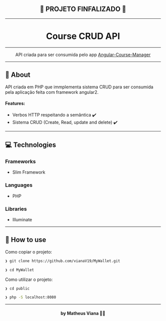 
<h2 align="center">
  🥇 PROJETO FINFALIZADO 🥇
</h2>

---

<h1 align="center">
  Course CRUD API
</h1>

---

<p align="center">API criada para ser consumida pelo app <a href="https://github.com/vianaV19/Angular-Course-Manager">Angular-Course-Manager</a></p>

---

## 📖 About

API criada em PHP que immplementa sistema CRUD para ser consumida pela aplicação feita com framework angular2. 

#### Features: 
 - Verbos HTTP respeitando a semântica ✔️ 
 - Sistema CRUD (Create, Read,  update and delete) ✔️

---
## 💻 Technologies
### Frameworks
 - Slim Framework
### Languages 
 - PHP
### Libraries
 - Illuminate

---

## 🤔 How to use

Como copiar o projeto:

```bash
❯ git clone https://github.com/vianaV19/MyWallet.git

❯ cd MyWallet
```

Como utilizar o projeto:

```bash
❯ cd public

❯ php -S localhost:8080
```

---
<h4 align="center">
 by Matheus Viana 👨‍💻
</h4>
